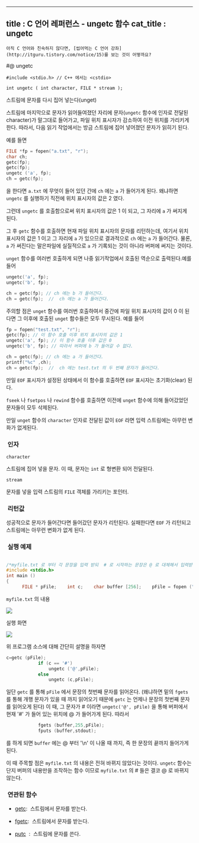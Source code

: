 ----------------
title : C 언어 레퍼런스 - ungetc 함수
cat_title :  ungetc
--------------



```warning
아직 C 언어와 친숙하지 않다면, [씹어먹는 C 언어 강좌](http://itguru.tistory.com/notice/15)를 보는 것이 어떻까요?

```

#@ ungetc

```info
#include <stdio.h> // C++ 에서는 <cstdio>

int ungetc ( int character, FILE * stream );
```


스트림에 문자를 다시 집어 넣는다(unget)

스트림에 마지막으로 문자가 읽어들여졌던 자리에 문자(`ungetc` 함수에 인자로 전달된 character)가 말그대로 들어가고, 파일 위치 표시자가 감소하여 이전 위치를 가리키게 한다. 따라서, 다음 읽기 작업에서는 방금 스트림에 집어 넣어졌던 문자가 읽히기 된다.

예를 들면

```cpp
FILE *fp = fopen("a.txt", "r");
char ch;
getc(fp);
getc(fp);
ungetc ('a', fp);
ch = getc(fp);
```

을 한다면 `a.txt` 에 무엇이 들어 있던 간에 `ch` 에는 `a` 가 들어가게 된다. 왜냐하면 `ungetc` 를 실행하기 직전에 위치 표시자의 값은 2 였다.

그런데 `ungetc` 를 호출함으로써 위치 표시자의 값은 1 이 되고, 그 자리에 `a` 가 써지게 된다.

그 후 `getc` 함수를 호출하면 현재 파일 위치 표시자의 문자를 리턴하는데, 여기서 위치 표시자의 값은 1 이고 그 자리에 `a` 가 있으므로 결과적으로 `ch` 에는 `a` 가 들어간다. 물론, `a` 가 써진다는 말은파일에 실질적으로 `a` 가 기록되는 것이 아니라 버퍼에 써지는 것이다.

`unget` 함수를 여러번 호출하게 되면 나중 읽기작업에서 호출된 역순으로 출력된다.예를 들어

```cpp
ungetc('a', fp);
ungetc('b', fp);

ch = getc(fp); // ch 에는 b 가 들어간다.
ch = getc(fp);  //  ch 에는 a 가 들어간다.
```

주의할 점은 `unget` 함수를 여러번 호출하여서 중간에 파일 위치 표시자의 값이 0 이 된다면 그 이후에 호출된 `unget` 함수들은 모두 무시된다. 예를 들어

```cpp
fp = fopen("test.txt", "r");
getc(fp); // 이 함수 호출 이후 위치 표시자의 값은 1
ungetc('a', fp); // 이 함수 호출 이후 값은 0
ungetc('b', fp); // 따라서 버퍼에 b 가 들어갈 수 없다.

ch = getc(fp); // ch 에는 a 가 들어간다.
printf("%c" ,ch);
ch = getc(fp);  //  ch 에는 test.txt 의 두 번째 문자가 들어간다.
```

만일 `EOF` 표시자가 설정된 상태에서 이 함수를 호출하면 `EOF` 표시자는 초기화(clear) 된다.

`fseek` 나 `fsetpos` 나 `rewind` 함수를 호출하면 이전에 `unget` 함수에 의해 들어갔었던 문자들이 모두 삭제된다.

만일 `unget` 함수의 `character` 인자로 전달된 값이 `EOF` 라면 입력 스트림에는 아무런 변화가 없게된다.

###  인자




`character`

스트림에 집어 넣을 문자. 이 때, 문자는 `int` 로 형변환 되어 전달된다.

`stream`

문자를 넣을 입력 스트림의 `FILE` 객체를 가리키는 포인터.



###  리턴값




성공적으로 문자가 들어간다면 들어갔던 문자가 리턴된다.
실패한다면 `EOF` 가 리턴되고 스트림에는 아무런 변화가 없게 된다.



###  실행 예제




```cpp

/*myfile.txt 로 부터 각 문장을 입력 받되  # 로 시작하는 문장은 @ 로 대체해서 입력받는다.이 예제는 http://www.cplusplus.com/reference/clibrary/cstdio/ungetc/에서 가져왔습니다. */
#include <stdio.h>
int main ()
{
      FILE * pFile;    int c;    char buffer [256];    pFile = fopen ("myfile.txt","rt");    if (pFile==NULL) perror ("Error opening file");    else    {        while (!feof (pFile))        {            c=getc (pFile);            if (c == '#')                ungetc ('@',pFile);            else                ungetc (c,pFile);            fgets (buffer,255,pFile);            fputs (buffer,stdout);        }    }    return 0;}
```

`myfile.txt` 의 내용


![](http://img1.daumcdn.net/thumb/R1920x0/?fname=http%3A%2F%2Fcfile2.uf.tistory.com%2Fimage%2F2040C2284B6ACA04A4744E)

실행 화면


![](http://img1.daumcdn.net/thumb/R1920x0/?fname=http%3A%2F%2Fcfile25.uf.tistory.com%2Fimage%2F1205D2284B6ACA02032FD1)

위 프로그램 소스에 대해 간단히 설명을 하자면

```cpp
c=getc (pFile);
            if (c == '#')
                ungetc ('@',pFile);
            else
                ungetc (c,pFile);
```

일단 `getc` 를 통해 `pFile` 에서 문장의 첫번째 문자를 읽어온다. (왜냐하면 밑의 `fgets` 를 통해 개행 문자가 있을 때 까지 읽어오기 때문에 `getc` 는 언제나 문장의 첫번째 문자를 읽어오게 된다) 이 때, 그 문자가 # 이라면 `ungetc('@', pFile)` 을 통해 버퍼에서 현재 '#' 가 들어 있는 위치에 @ 가 들어가게 된다. 따라서

```cpp
            fgets (buffer,255,pFile);
            fputs (buffer,stdout);
```

를 하게 되면 `buffer` 에는 @ 부터 '\n' 이 나올 때 까지, 즉 한 문장의 끝까지 들어가게 된다.

이 때 주목할 점은 `myfile.txt` 의 내용은 전혀 바뀌지 않았다는 것이다. `ungetc` 함수는 단지 버퍼의 내용만을 조작하는 함수 이므로 `myfile.txt` 의 # 들은 결코 @ 로 바뀌지 않는다.



###  연관된 함수





*  [getc](http://itguru.tistory.com/41):  스트림에서 문자를 받는다.



*  [fgetc](http://itguru.tistory.com/37):  스트림에서 문자를 받는다.

*  [putc](http://itguru.tistory.com/46)  :  스트림에 문자를 쓴다.






